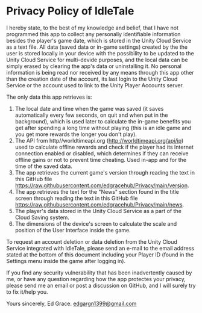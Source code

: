 # Privacy Policy of IdleTale

I hereby state, to the best of my knowledge and belief, that I have not programmed this app to collect any personally identifiable information besides the player's game date, which is stored in the Unity Cloud Service as a text file. All data (saved data or in-game settings) created by the the user is stored locally in your device with the possibility to be updated to the Unity Cloud Service for multi-devide purposes, and the local data can be simply erased by clearing the app's data or uninstalling it. No personal information is being read nor received by any means through this app other than the creation date of the account, its last login to the Unity Cloud Service or the account used to link to the Unity Player Accounts server.

The only data this app retrieves is:
1. The local date and time when the game was saved (it saves automatically every few seconds, on quit and when put in the background), which is used later to calculate the in-game benefits you get after spending a long time without playing (this is an idle game and you get more rewards the longer you don't play).
2. The API from http//worldtimeapi.org (http://worldtimeapi.org/api/ip) used to calculate offline rewards and check if the player had its Internet connection enabled or disabled, which determines if they can receive offline gains or not to prevent time cheating. Used in-app and for the time of the saved data.
3. The app retrieves the current game's version through reading the text in this GitHub file https://raw.githubusercontent.com/edgracehub/Privacy/main/version.
4. The app retrieves the text for the "News" section found in the title screen through reading the text in this GitHub file https://raw.githubusercontent.com/edgracehub/Privacy/main/news.
5. The player's data stored in the Unity Cloud Service as a part of the Cloud Saving system.
6. The dimensions of the device's screen to calculate the scale and position of the User Interface inside the game.

To request an account deletion or data deletion from the Unity Cloud Service integrated with IdleTale, please send an e-mail to the email address stated at the bottom of this document including your Player ID (found in the Settings menu inside the game after logging in).

If you find any security vulnerability that has been inadvertently caused by me, or have any question regarding how the app protectes your privacy, please send me an email or post a discussion on GitHub, and I will surely try to fix it/help you.

Yours sincerely,
Ed Grace.
edgargn1399@gmail.com
